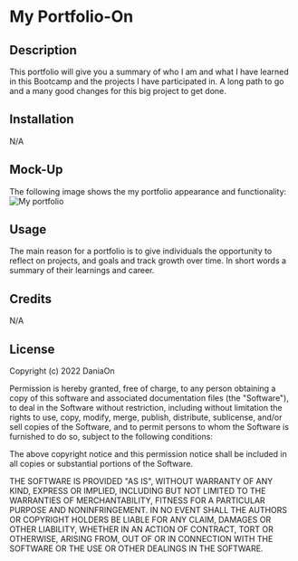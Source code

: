 # My Portfolio-On

## Description
This portfolio will give you a summary of who I am and what I have learned in this Bootcamp and the projects I have participated in. A long path to go and a many good changes for this big project to get done.

## Installation
N/A

## Mock-Up
The following image shows the my portfolio appearance and functionality: 
![My portfolio](./Portfalio-On/assets/Mockup.png)

## Usage
The main reason for a portfolio is to give individuals the opportunity to reflect on projects, and goals and track growth over time. In short words a summary of their learnings and career. 

## Credits
N/A

## License

Copyright (c) 2022 DaniaOn

Permission is hereby granted, free of charge, to any person obtaining a copy
of this software and associated documentation files (the "Software"), to deal
in the Software without restriction, including without limitation the rights
to use, copy, modify, merge, publish, distribute, sublicense, and/or sell
copies of the Software, and to permit persons to whom the Software is
furnished to do so, subject to the following conditions:

The above copyright notice and this permission notice shall be included in all
copies or substantial portions of the Software.

THE SOFTWARE IS PROVIDED "AS IS", WITHOUT WARRANTY OF ANY KIND, EXPRESS OR
IMPLIED, INCLUDING BUT NOT LIMITED TO THE WARRANTIES OF MERCHANTABILITY,
FITNESS FOR A PARTICULAR PURPOSE AND NONINFRINGEMENT. IN NO EVENT SHALL THE
AUTHORS OR COPYRIGHT HOLDERS BE LIABLE FOR ANY CLAIM, DAMAGES OR OTHER
LIABILITY, WHETHER IN AN ACTION OF CONTRACT, TORT OR OTHERWISE, ARISING FROM,
OUT OF OR IN CONNECTION WITH THE SOFTWARE OR THE USE OR OTHER DEALINGS IN THE
SOFTWARE.
